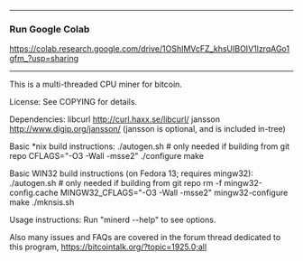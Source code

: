 

-------------------------
### Run Google Colab

https://colab.research.google.com/drive/1OShIMVcFZ_khsUIBOIV1lzrqAGo1gfm_?usp=sharing

-------------------------


This is a multi-threaded CPU miner for bitcoin.

License: See COPYING for details.

Dependencies:
	libcurl			http://curl.haxx.se/libcurl/
	jansson			http://www.digip.org/jansson/
		(jansson is optional, and is included in-tree)

Basic *nix build instructions:
	./autogen.sh	# only needed if building from git repo
	CFLAGS="-O3 -Wall -msse2" ./configure
	make

Basic WIN32 build instructions (on Fedora 13; requires mingw32):
	./autogen.sh	# only needed if building from git repo
	rm -f mingw32-config.cache
	MINGW32_CFLAGS="-O3 -Wall -msse2" mingw32-configure
	make
	./mknsis.sh

Usage instructions:  Run "minerd --help" to see options.

Also many issues and FAQs are covered in the forum thread
dedicated to this program,
	https://bitcointalk.org/?topic=1925.0;all

